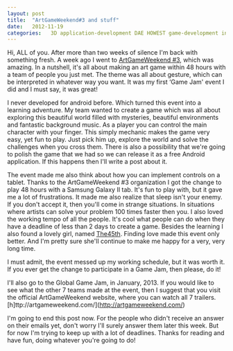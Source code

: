 ```yaml
---
layout: post
title:  "ArtGameWeekend#3 and stuff"
date:   2012-11-19
categories:   3D application-development DAE HOWEST game-development inspiration life technology wordpress
---
```


Hi, ALL of you. After more than two weeks of silence I'm back with something fresh. A week ago I went to [ArtGameWeekend #3](http://artgameweekend.com/), which was amazing. In a nutshell, it's all about making an art game within 48 hours with a team of people you just met. The theme was all about gesture, which can be interpreted in whatever way you want. It was my first ‘Game Jam' event I did and I must say, it was great!

I never developed for android before. Which turned this event into a learning adventure. My team wanted to create a game which was all about exploring this beautiful world filled with mysteries, beautiful environments and fantastic background music. As a player you can control the main character with your finger. This simply mechanic makes the game very easy, yet fun to play. Just pick him up, explore the world and solve the challenges when you cross them. There is also a possibility that we're going to polish the game that we had so we can release it as a free Android application. If this happens then I'll write a post about it.

The event made me also think about how you can implement controls on a tablet. Thanks to the ArtGameWeekend #3 organization I got the change to play 48 hours with a Samsung Galaxy II tab. It's fun to play with, but it gave me a lot of frustrations. It made me also realize that sleep isn't your enemy. If you don't accept it, then you'll come in strange situations. In situations where artists can solve your problem 100 times faster then you. I also loved the working tempo of all the people. It's cool what people can do when they have a deadline of less than 2 days to create a game. Besides the learning I also found a lovely girl, named [The45th](http://www.linkedin.com/pub/ad%C3%A9lie-vanneste/33/7a5/623). Finding love made this event only better. And I'm pretty sure she'll continue to make me happy for a very, very long time.

I must admit, the event messed up my working schedule, but it was worth it. If you ever get the change to participate in a Game Jam, then please, do it!

I'll also go to the Global Game Jam, in January, 2013. If you would like to see what the other 7 teams made at the event, then I suggest that you visit the official ArtGameWeekend website, where you can watch all 7 trailers. [h]ttp://artgameweekend.com/](http://artgameweekend.com/)

I'm going to end this post now. For the people who didn't receive an answer on their emails yet, don't worry I'll surely answer them later this week. But for now I'm trying to keep up with a lot of deadlines. Thanks for reading and have fun, doing whatever you're going to do!